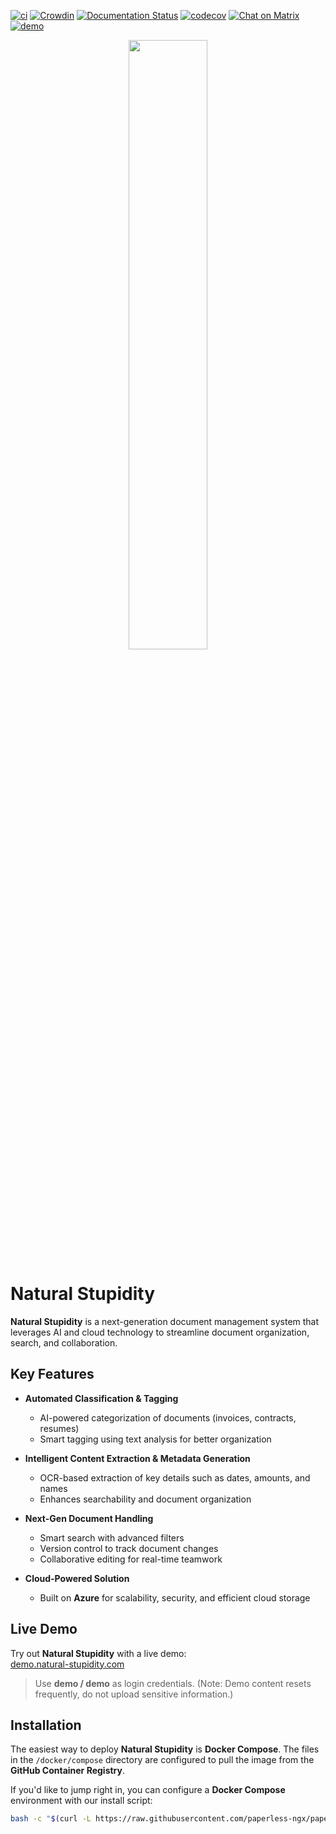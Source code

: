 [![ci](https://github.com/paperless-ngx/paperless-ngx/workflows/ci/badge.svg)](https://github.com/paperless-ngx/paperless-ngx/actions)
[![Crowdin](https://badges.crowdin.net/paperless-ngx/localized.svg)](https://crowdin.com/project/paperless-ngx)
[![Documentation Status](https://img.shields.io/github/deployments/paperless-ngx/paperless-ngx/github-pages?label=docs)](https://docs.paperless-ngx.com)
[![codecov](https://codecov.io/gh/paperless-ngx/paperless-ngx/branch/main/graph/badge.svg?token=VK6OUPJ3TY)](https://codecov.io/gh/paperless-ngx/paperless-ngx)
[![Chat on Matrix](https://matrix.to/img/matrix-badge.svg)](https://matrix.to/#/%23paperlessngx%3Amatrix.org)
[![demo](https://cronitor.io/badges/ve7ItY/production/W5E_B9jkelG9ZbDiNHUPQEVH3MY.svg)](https://demo.paperless-ngx.com)

<p align="center">
  <picture>
    <source media="(prefers-color-scheme: dark)" srcset="https://github.com/paperless-ngx/paperless-ngx/blob/main/resources/logo/web/png/White%20logo%20-%20no%20background.png" width="50%">
    <source media="(prefers-color-scheme: light)" srcset="https://github.com/paperless-ngx/paperless-ngx/raw/main/resources/logo/web/png/Black%20logo%20-%20no%20background.png" width="50%">
    <img src="https://github.com/paperless-ngx/paperless-ngx/raw/main/resources/logo/web/png/Black%20logo%20-%20no%20background.png" width="50%">
  </picture>
</p>

<!-- omit in toc -->

# Natural Stupidity  

**Natural Stupidity** is a next-generation document management system that leverages AI and cloud technology to streamline document organization, search, and collaboration.  

## Key Features  
- **Automated Classification & Tagging**  
  - AI-powered categorization of documents (invoices, contracts, resumes)  
  - Smart tagging using text analysis for better organization  

- **Intelligent Content Extraction & Metadata Generation**  
  - OCR-based extraction of key details such as dates, amounts, and names  
  - Enhances searchability and document organization  

- **Next-Gen Document Handling**  
  - Smart search with advanced filters  
  - Version control to track document changes  
  - Collaborative editing for real-time teamwork  

- **Cloud-Powered Solution**  
  - Built on **Azure** for scalability, security, and efficient cloud storage  

## Live Demo  
Try out **Natural Stupidity** with a live demo:  
[demo.natural-stupidity.com](https://demo.natural-stupidity.com)  
> Use **demo / demo** as login credentials. (Note: Demo content resets frequently, do not upload sensitive information.)  

## Installation  
The easiest way to deploy **Natural Stupidity** is **Docker Compose**. The files in the `/docker/compose` directory are configured to pull the image from the **GitHub Container Registry**.  

If you'd like to jump right in, you can configure a **Docker Compose** environment with our install script:  

```bash
bash -c "$(curl -L https://raw.githubusercontent.com/paperless-ngx/paperless-ngx/main/install-paperless-ngx.sh)"
